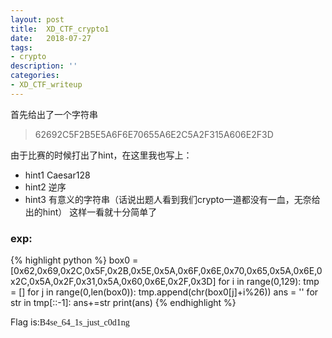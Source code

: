 ```yaml
---
layout: post
title:  XD_CTF_crypto1
date:   2018-07-27
tags:
- crypto
description: ''
categories:
- XD_CTF_writeup
---
```

首先给出了一个字符串  

> 62692C5F2B5E5A6F6E70655A6E2C5A2F315A606E2F3D  

由于比赛的时候打出了hint，在这里我也写上：  
* hint1 Caesar128
* hint2 逆序  
* hint3 有意义的字符串（话说出题人看到我们crypto一道都没有一血，无奈给出的hint）
这样一看就十分简单了

### exp:
{% highlight python %}
box0 = [0x62,0x69,0x2C,0x5F,0x2B,0x5E,0x5A,0x6F,0x6E,0x70,0x65,0x5A,0x6E,0x2C,0x5A,0x2F,0x31,0x5A,0x60,0x6E,0x2F,0x3D]
for i in range(0,129):
    tmp = []
    for j in range(0,len(box0)):
        tmp.append(chr(box0[j]+i%26))
    ans = ''
    for str in tmp[::-1]:
        ans+=str
    print(ans)
{% endhighlight %}

Flag is:<font face="黑体">B4se_64_1s_just_c0d1ng</font>